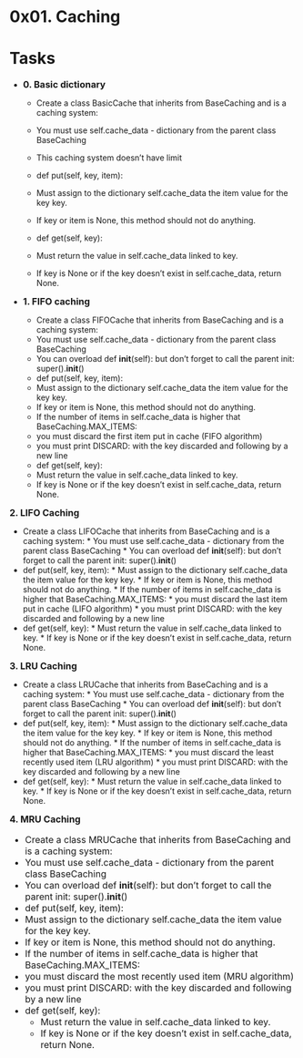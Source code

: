 # 0x01. Caching

# Tasks
 * <font size=3> **0. Basic dictionary** </font> 
   * Create a class BasicCache that inherits from BaseCaching and is a caching system:

   * You must use self.cache_data - dictionary from the parent class BaseCaching
   * This caching system doesn’t have limit
   * def put(self, key, item):
    * Must assign to the dictionary self.cache_data the item value for the key key.
    * If key or item is None, this method should not do anything.
   * def get(self, key):
    * Must return the value in self.cache_data linked to key.
    * If key is None or if the key doesn’t exist in self.cache_data, return None.

 * <font size=3> **1. FIFO caching** </font>
   * Create a class FIFOCache that inherits from BaseCaching and is a caching system:
    * You must use self.cache_data - dictionary from the parent class BaseCaching
    * You can overload def __init__(self): but don’t forget to call the parent init: super().__init__()
   * def put(self, key, item):
    * Must assign to the dictionary self.cache_data the item value for the key key.
    * If key or item is None, this method should not do anything.
    * If the number of items in self.cache_data is higher that BaseCaching.MAX_ITEMS:
    * you must discard the first item put in cache (FIFO algorithm)
    * you must print DISCARD: with the key discarded and following by a new line
   * def get(self, key):
    * Must return the value in self.cache_data linked to key.
    * If key is None or if the key doesn’t exist in self.cache_data, return None.

<font size=3> **2. LIFO Caching** </font>
   * Create a class LIFOCache that inherits from BaseCaching and is a caching system:
    * You must use self.cache_data - dictionary from the parent class BaseCaching
    * You can overload def __init__(self): but don’t forget to call the parent init: super().__init__()
   * def put(self, key, item):
    * Must assign to the dictionary self.cache_data the item value for the key key.
    * If key or item is None, this method should not do anything.
    * If the number of items in self.cache_data is higher that BaseCaching.MAX_ITEMS:
    * you must discard the last item put in cache (LIFO algorithm)
    * you must print DISCARD: with the key discarded and following by a new line
   * def get(self, key):
    * Must return the value in self.cache_data linked to key.
    * If key is None or if the key doesn’t exist in self.cache_data, return None.

<font size=3> **3. LRU Caching** </font>
   * Create a class LRUCache that inherits from BaseCaching and is a caching system:
    * You must use self.cache_data - dictionary from the parent class BaseCaching
    * You can overload def __init__(self): but don’t forget to call the parent init: super().__init__()
   * def put(self, key, item):
    * Must assign to the dictionary self.cache_data the item value for the key key.
    * If key or item is None, this method should not do anything.
    * If the number of items in self.cache_data is higher that BaseCaching.MAX_ITEMS:
    * you must discard the least recently used item (LRU algorithm)
    * you must print DISCARD: with the key discarded and following by a new line
   * def get(self, key):
    * Must return the value in self.cache_data linked to key.
    * If key is None or if the key doesn’t exist in self.cache_data, return None.

<font size=3> **4. MRU Caching** 
  * Create a class MRUCache that inherits from BaseCaching and is a caching system:
   * You must use self.cache_data - dictionary from the parent class BaseCaching
   * You can overload def __init__(self): but don’t forget to call the parent init: super().__init__()
  * def put(self, key, item):
   * Must assign to the dictionary self.cache_data the item value for the key key.
   * If key or item is None, this method should not do anything.
   * If the number of items in self.cache_data is higher that BaseCaching.MAX_ITEMS:
   * you must discard the most recently used item (MRU algorithm)
   * you must print DISCARD: with the key discarded and following by a new line
  * def get(self, key):
    * Must return the value in self.cache_data linked to key.
    * If key is None or if the key doesn’t exist in self.cache_data, return None.
